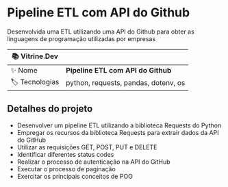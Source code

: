# Pipeline ETL com API do Github

Desenvolvida uma ETL utilizando uma API do Github para obter as linguagens de programação utilizadas por empresas

| :books: Vitrine.Dev |     |
| -------------  | --- |
| :sparkles: Nome        | **Pipeline ETL com API do Github**
| :label: Tecnologias | python, requests, pandas, dotenv, os

## Detalhes do projeto

- Desenvolver um pipeline ETL utilizando a biblioteca Requests do Python
- Empregar os recursos da biblioteca Requests para extrair dados da API do GitHub
- Utilizar as requisições GET, POST, PUT e DELETE
- Identificar diferentes status codes
- Realizar o processo de autenticação na API do GitHub
- Executar o processo de paginação
- Exercitar os principais conceitos de POO
